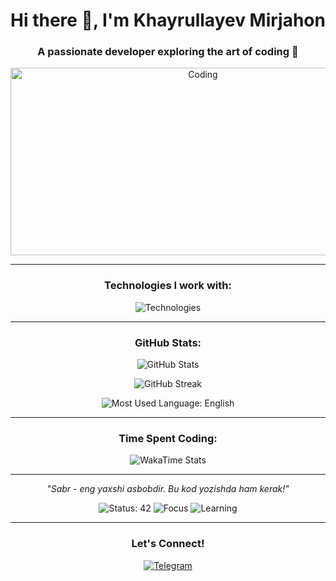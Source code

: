 <!-- Profilning Asosiy Qismi -->
<h1 align="center">Hi there 👋, I'm Khayrullayev Mirjahon</h1>
<h3 align="center">A passionate developer exploring the art of coding 🌟</h3>

<!-- Animatsiyali banner -->
<p align="center">
  <img src="https://media.giphy.com/media/L1R1tvI9svkIWwpVYr/giphy.gif" alt="Coding" width="600" height="300"/>
</p>

---

<!-- Texnologiyalar -->
<h3 align="center">Technologies I work with:</h3>
<p align="center">
  <img src="https://skillicons.dev/icons?i=js,python,cpp,html,css,react,git,github,docker" alt="Technologies" />
</p>

---

<!-- Profil statistikasi -->
<h3 align="center">GitHub Stats:</h3>
<p align="center">
  <img src="https://github-readme-stats.vercel.app/api?username=yourusername&show_icons=true&theme=radical" alt="GitHub Stats" />
</p>

<p align="center">
  <img src="https://github-readme-streak-stats.herokuapp.com/?user=yourusername&theme=radical" alt="GitHub Streak" />
</p>

<p align="center">
  <!-- Max ishlatiladigan til: Ingliz tili -->
  <img src="https://img.shields.io/badge/Most%20Used%20Language-English-blue?style=for-the-badge&logo=language&logoColor=white" alt="Most Used Language: English" />
</p>

---

<!-- Dynamic WakaTime (Agar mavjud bo'lsa) -->
<h3 align="center">Time Spent Coding:</h3>
<p align="center">
  <img src="https://github-readme-stats.vercel.app/api/wakatime?username=yourusername&theme=radical" alt="WakaTime Stats" />
</p>

---

<!-- Iqtibos -->
<p align="center">
  <em>"Sabr - eng yaxshi asbobdir. Bu kod yozishda ham kerak!"</em>
</p>

<!-- Badge'lar -->
<p align="center">
  <!-- Istalgan raqamlar bilan Status -->
  <img src="https://img.shields.io/badge/Status-42-blue?style=for-the-badge&logo=github" alt="Status: 42" />
  <img src="https://img.shields.io/badge/Focus-FullStack-yellow?style=for-the-badge" alt="Focus" />
  <img src="https://img.shields.io/badge/Learning-Cloud%20Computing-green?style=for-the-badge" alt="Learning" />
</p>

---

<!-- Telegram havolasi -->
<h3 align="center">Let's Connect!</h3>
<p align="center">
  <a href="https://t.me/khayrullayev2" target="_blank">
    <img src="https://img.shields.io/badge/Telegram-2CA5E0?style=for-the-badge&logo=telegram&logoColor=white" alt="Telegram" />
  </a>
</p>
